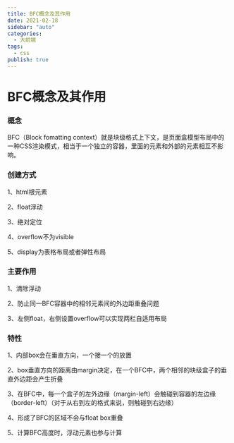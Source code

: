 ```yaml
---
title: BFC概念及其作用
date: 2021-02-18
sidebar: "auto"
categories:
  - 大前端
tags:
  - css
publish: true
---
```


# BFC概念及其作用

### 概念

BFC（Block fomatting context）就是块级格式上下文，是页面盒模型布局中的一种CSS渲染模式，相当于一个独立的容器，里面的元素和外部的元素相互不影响。

### 创建方式

1、html根元素

2、float浮动

3、绝对定位

4、overflow不为visible

5、display为表格布局或者弹性布局

### 主要作用

1、清除浮动

2、防止同一BFC容器中的相邻元素间的外边距重叠问题

3、左侧float，右侧设置overflow可以实现两栏自适用布局

### 特性

1、内部box会在垂直方向，一个接一个的放置

2、box垂直方向的距离由margin决定，在一个BFC中，两个相邻的块级盒子的垂直外边距会产生折叠

3、在BFC中，每一个盒子的左外边缘（margin-left）会触碰到容器的左边缘（border-left）（对于从右到左的格式来说，则触碰到右边缘）

4、形成了BFC的区域不会与float box重叠

5、计算BFC高度时，浮动元素也参与计算